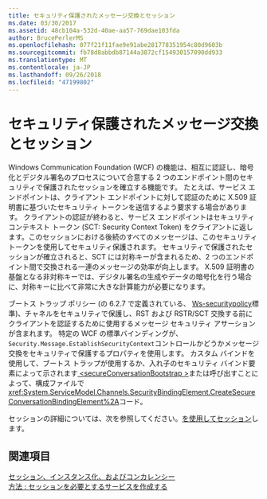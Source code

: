 ```yaml
---
title: セキュリティ保護されたメッセージ交換とセッション
ms.date: 03/30/2017
ms.assetid: 48cb104a-532d-40ae-aa57-769dae103fda
author: BrucePerlerMS
ms.openlocfilehash: 077f21f11fae9e91abe281778351954c80d9603b
ms.sourcegitcommit: fb78d8abbdb87144a3872cf154930157090dd933
ms.translationtype: MT
ms.contentlocale: ja-JP
ms.lasthandoff: 09/26/2018
ms.locfileid: "47199802"
---
```

# <a name="secure-conversations-and-secure-sessions"></a>セキュリティ保護されたメッセージ交換とセッション
Windows Communication Foundation (WCF) の機能は、相互に認証し、暗号化とデジタル署名のプロセスについて合意する 2 つのエンドポイント間のセキュリティで保護されたセッションを確立する機能です。 たとえば、サービス エンドポイントは、クライアント エンドポイントに対して認証のために X.509 証明書に基づいたセキュリティ トークンを送信するよう要求する場合があります。 クライアントの認証が終わると、サービス エンドポイントはセキュリティ コンテキスト トークン (SCT: Security Context Token) をクライアントに返します。このセッションにおける後続のすべてのメッセージは、このセキュリティ トークンを使用してセキュリティ保護されます。 セキュリティで保護されたセッションが確立されると、SCT には対称キーが含まれるため、2 つのエンドポイント間で交換される一連のメッセージの効率が向上します。 X.509 証明書の基盤となる非対称キーでは、デジタル署名の生成やデータの暗号化を行う場合に、対称キーに比べて非常に大きな計算能力が必要になります。  
  
 ブートス トラップ ポリシー (の 6.2.7 で定義されている、 [Ws-securitypolicy](https://go.microsoft.com/fwlink/?LinkId=99817)標準)、チャネルをセキュリティで保護し、RST および RSTR/SCT 交換する前にクライアントを認証するために使用するメッセージ セキュリティ アサーションが含まれます。 特定の WCF の標準バインディングが、`Security.Message.EstablishSecurityContext`コントロールかどうかメッセージ交換をセキュリティで保護するプロパティを使用します。 カスタム バインドを使用して、ブートス トラップが使用するか、入れ子のセキュリティ バインド要素によって示されます[ \<secureConversationBootstrap >](../../../../docs/framework/configure-apps/file-schema/wcf/secureconversationbootstrap.md)または呼び出すことによって、構成ファイルで<xref:System.ServiceModel.Channels.SecurityBindingElement.CreateSecureConversationBindingElement%2A>コード。  
  
 セッションの詳細については、次を参照してください。[を使用してセッション](../../../../docs/framework/wcf/using-sessions.md)します。  
  
## <a name="see-also"></a>関連項目  
 [セッション、インスタンス化、およびコンカレンシー](../../../../docs/framework/wcf/feature-details/sessions-instancing-and-concurrency.md)  
 [方法 : セッションを必要とするサービスを作成する](../../../../docs/framework/wcf/feature-details/how-to-create-a-service-that-requires-sessions.md)
